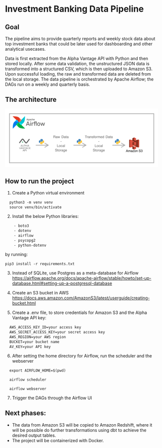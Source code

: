 # Investment Banking Data Pipeline

## Goal

The pipeline aims to provide quarterly reports and weekly stock data about top investment banks that could be later used for dashboarding and other analytical usecases.

Data is first extracted from the Alpha Vantage API with Python and then stored locally. After some data validation, the unstructured JSON data is transformed into a structured CSV, which is then uploaded to Amazon S3. Upon successful loading, the raw and transformed data are deleted from the local storage. The data pipeline is orchestrated by Apache Airflow; the DAGs run on a weekly and quarterly basis.

## The architecture
![architecture](https://github.com/vincesiposgaudi/ib_comp/blob/main/project_architecture_v1.png)

## How to run the project

1. Create a Python virtual environment
```
  python3 -m venv venv
  source venv/bin/activate
```
2. Install the below Python libraries:
```
    - boto3
    - dotenv
    - airflow
    - psycopg2
    - python-dotenv
```
by running:
```
pip3 install -r requirements.txt
```
3. Instead of SQLite, use Postgres as a meta-database for Airflow\
https://airflow.apache.org/docs/apache-airflow/stable/howto/set-up-database.html#setting-up-a-postgresql-database

4. Create an S3 bucket in AWS\
https://docs.aws.amazon.com/AmazonS3/latest/userguide/creating-bucket.html

5. Create a .env file, to store credentials for Amazon S3 and the Alpha Vantage API key:
```
  AWS_ACCESS_KEY_ID=your access key
  AWS_SECRET_ACCESS_KEY=your secret access key
  AWS_REGION=your AWS region
  BUCKET=your bucket name
  AV_KEY=your API key
```
6. After setting the home directory for Airflow, run the scheduler and the webserver
```
  export AIRFLOW_HOME=$(pwd) 
```
```
  airflow scheduler
```
```
  airflow webserver
```
7. Trigger the DAGs through the Airflow UI

## Next phases:

  - The data from Amazon S3 will be copied to Amazon Redshift, where it will be possible do further transformations using dbt to achieve the desired output tables.
  - The project will be containerized with Docker.